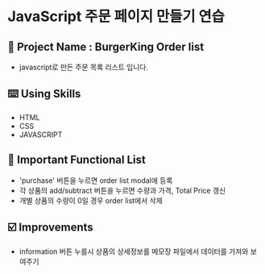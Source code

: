 # JavaScript 주문 페이지 만들기 연습

## 📅 Project Name : BurgerKing Order list

- javascript로 만든 주문 목록 리스트 입니다.

## ⌨️ Using Skills

- HTML
- CSS
- JAVASCRIPT

## 📑 Important Functional List

- 'purchase' 버튼을 누르면 order list modal에 등록
- 각 상품의 add/subtract 버튼을 누르면 수량과 가격, Total Price 갱신
- 개별 상품의 수량이 0일 경우 order list에서 삭제

## ☑️ Improvements

- information 버튼 누를시 상품의 상세정보를 메모장 파일에서 데이터를 가져와 보여주기
